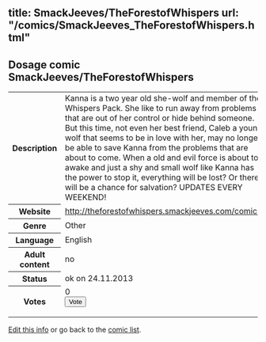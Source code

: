 title: SmackJeeves/TheForestofWhispers
url: "/comics/SmackJeeves_TheForestofWhispers.html"
---
Dosage comic SmackJeeves/TheForestofWhispers
-----------------------------------------

<p id="msg"></p>
<script type="text/javascript">
if (window.location.search === '?edit_info_mail=sent_ok') {
  var elem = document.getElementById("msg");
  elem.innerHTML = 'Edited information sucessfully sent for review, which is usually done daily. Thanks!';
  elem.className = 'ok';
}
</script>
<table class="comicinfo">
<tr>
<th>Description</th><td>Kanna is a two year old she-wolf and member of the Whispers Pack. She like to run away from problems that are out of her control or hide behind someone. But this time, not even her best friend, Caleb a young wolf that seems to be in love with her, may no longer be able to save Kanna from the problems that are about to come. When a old and evil force is about to awake and just a shy and small wolf like Kanna has the power to stop it, everything will be lost? Or there will be a chance for salvation? UPDATES EVERY WEEKEND!</td>
</tr>
<tr>
<th>Website</th><td><a href="http://theforestofwhispers.smackjeeves.com/comics/">http://theforestofwhispers.smackjeeves.com/comics/</a></td>
</tr>
<tr>
<th>Genre</th><td>Other</td>
</tr>
<tr>
<th>Language</th><td>English</td>
</tr>
<tr>
<th>Adult content</th><td>no</td>
</tr>
<tr>
<th>Status</th><td>ok on 24.11.2013</td>
</tr>
<tr>
<th>Votes</th><td>0
<form action="http://gaecounter.appspot.com/count/" method="POST">
<input name="name" type="hidden" value="SmackJeeves_TheForestofWhispers"/>
<input name="uid" type="hidden" id="voteuid" value=""/>
<input type="submit" value="Vote"/>
</form>
</td>
</tr>
</table>
<script type="text/javascript">
var ua = navigator.userAgent;
document.getElementById("voteuid").value = ua.replace(/[^a-zA-Z0-9\._:]/g , "_");;
</script>

[Edit this info](SmackJeeves_TheForestofWhispers_edit.html) or go back to the [comic list](../comic-index.html).
